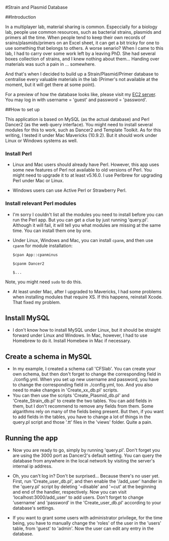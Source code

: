 #Strain and Plasmid Database

##Introduction

In a multiplayer lab, material sharing is common. Especcially for a biology lab, people use common resources, such as bacterial strains, plasmids and primers all the time. When people tend to keep their own records of srains/plasmids/primers on an Excel sheet, it can get a bit tricky for one to use something that belongs to others. 
A worse senario? When I came to this lab, I had to carry over some work left by a leaving PhD. She had several boxes collection of strains, and I knew nothing about them... Handing over materials was such a pain in ... somewhere.

And that's when I decided to build up a Strain/Plasmid/Primer database to centralise every valuable materials in the lab (Primer's not available at the moment, but it will get there at some point).

For a preview of how the database looks like, please visit my [EC2 server](54.72.44.191:3000). You may log in with username = 'guest' and password = 'password'.

##How to set up

This application is based on MySQL (as the actual database) and Perl Dancer2 (as the web query interface). You might need to install several modules for this to work, such as Dancer2 and Template Toolkit. As for this writing, I tested it under Mac Mavericks (10.9.2). But it should work under Linux or Windows systems as well.

### Install Perl
* Linux and Mac users should already have Perl. However, this app uses some new features of Perl not available to old versions of Perl. You might need to upgrade it to at least v5.16.0. I use Perlbrew for upgrading Perl under Mac or Linux.

* Windows users can use Active Perl or Strawberry Perl.

### Install relevant Perl modules
* I'm sorry I couldn't list all the modules you need to install before you can run the Perl app. But you can get a clue by just running 'query.pl'. Although it will fail, it will tell you what modules are missing at the same time. You can install them one by one.

* Under Linux, Windows and Mac, you can install `cpanm`, and then use `cpanm` for module installation:
    
    `$cpan App::cpanminus`
    
    `$cpanm Dancer2`
    
    `$...`

Note, you might need `sudo` to do this.

* At least under Mac, after I upgraded to Mavericks, I had some problems when installing modules that require XS. If this happens, reinstall Xcode. That fixed my problem.

## Install MySQL
* I don't know how to install MySQL under Linux, but it should be straight forward under Linux and Windows. In Mac, however, I had to use Homebrew to do it. Install Homebew in Mac if necessary.

## Create a schema in MySQL
* In my example, I created a schema call 'CFSlab'. You can create your own schema, but then don't forget to change the corresponding field in ./config.yml. When you set up new username and password, you have to change the corresponding field in ./config.yml, too. And you also need to make changes in 'Create_xx_db.pl' scripts.
* You can then use the scripts 'Create_Plasmid_db.pl' and 'Create_Strain_db.pl' to create the two tables. You can add fields in them, but I don't recommend to remove any fields from them. Some algarithms rely on many of the fields being present. But then, if you want to add fields in the tables, you have to change a lot of things in the query.pl script and those '.tt' files in the 'views' folder. Quite a pain.

## Running the app
* Now you are ready to go, simply by running 'query.pl'. Don't forget you are using the 3000 port as Dancer2's default setting. You can query the database from anywhere in the local network by visiting the server's internal ip address.

* Oh, you can't log in? Don't be surprised... Because there's no user yet. First, run 'Create_user_db.pl', and then enable the '/add_user' handler in the 'query.pl' script by deleting '=disable' and '=cut' at the beginning and end of the handler, respectively. Now you can visit 'localhost:3000/add_user' to add users. Don't forget to change 'username' and 'password' in the 'Create_user_db.pl' according to your database's settings.
* If you want to grant some users with administrator privilege, for the time being, you have to manually change the 'roles' of the user in the 'users' table, from 'guest' to 'admin'. Now the user can edit any entry in the database.


